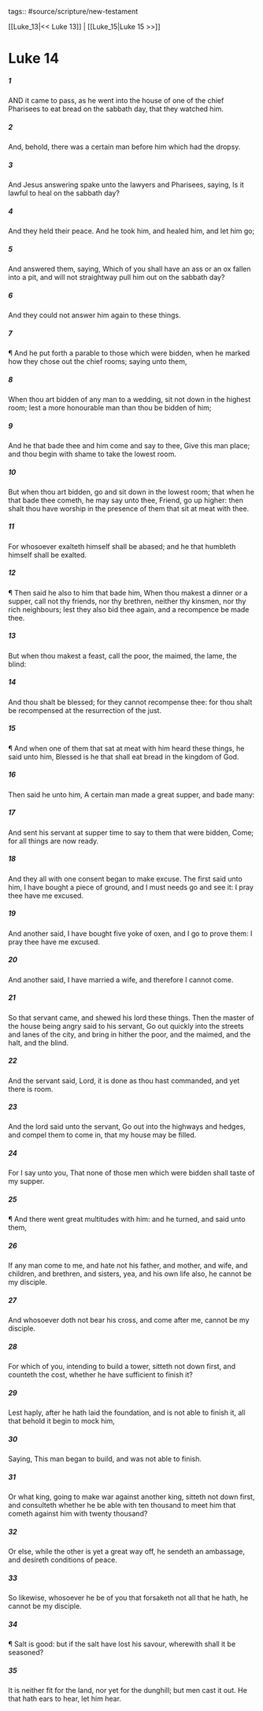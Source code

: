 tags:: #source/scripture/new-testament

[[Luke_13|<< Luke 13]] | [[Luke_15|Luke 15 >>]]

# Luke 14

##### 1

AND it came to pass, as he went into the house of one of the chief Pharisees to eat bread on the sabbath day, that they watched him.

##### 2

And, behold, there was a certain man before him which had the dropsy.

##### 3

And Jesus answering spake unto the lawyers and Pharisees, saying, Is it lawful to heal on the sabbath day?

##### 4

And they held their peace. And he took him, and healed him, and let him go;

##### 5

And answered them, saying, Which of you shall have an ass or an ox fallen into a pit, and will not straightway pull him out on the sabbath day?

##### 6

And they could not answer him again to these things.

##### 7

¶ And he put forth a parable to those which were bidden, when he marked how they chose out the chief rooms; saying unto them,

##### 8

When thou art bidden of any man to a wedding, sit not down in the highest room; lest a more honourable man than thou be bidden of him;

##### 9

And he that bade thee and him come and say to thee, Give this man place; and thou begin with shame to take the lowest room.

##### 10

But when thou art bidden, go and sit down in the lowest room; that when he that bade thee cometh, he may say unto thee, Friend, go up higher: then shalt thou have worship in the presence of them that sit at meat with thee.

##### 11

For whosoever exalteth himself shall be abased; and he that humbleth himself shall be exalted.

##### 12

¶ Then said he also to him that bade him, When thou makest a dinner or a supper, call not thy friends, nor thy brethren, neither thy kinsmen, nor thy rich neighbours; lest they also bid thee again, and a recompence be made thee.

##### 13

But when thou makest a feast, call the poor, the maimed, the lame, the blind:

##### 14

And thou shalt be blessed; for they cannot recompense thee: for thou shalt be recompensed at the resurrection of the just.

##### 15

¶ And when one of them that sat at meat with him heard these things, he said unto him, Blessed is he that shall eat bread in the kingdom of God.

##### 16

Then said he unto him, A certain man made a great supper, and bade many:

##### 17

And sent his servant at supper time to say to them that were bidden, Come; for all things are now ready.

##### 18

And they all with one consent began to make excuse. The first said unto him, I have bought a piece of ground, and I must needs go and see it: I pray thee have me excused.

##### 19

And another said, I have bought five yoke of oxen, and I go to prove them: I pray thee have me excused.

##### 20

And another said, I have married a wife, and therefore I cannot come.

##### 21

So that servant came, and shewed his lord these things. Then the master of the house being angry said to his servant, Go out quickly into the streets and lanes of the city, and bring in hither the poor, and the maimed, and the halt, and the blind.

##### 22

And the servant said, Lord, it is done as thou hast commanded, and yet there is room.

##### 23

And the lord said unto the servant, Go out into the highways and hedges, and compel them to come in, that my house may be filled.

##### 24

For I say unto you, That none of those men which were bidden shall taste of my supper.

##### 25

¶ And there went great multitudes with him: and he turned, and said unto them,

##### 26

If any man come to me, and hate not his father, and mother, and wife, and children, and brethren, and sisters, yea, and his own life also, he cannot be my disciple.

##### 27

And whosoever doth not bear his cross, and come after me, cannot be my disciple.

##### 28

For which of you, intending to build a tower, sitteth not down first, and counteth the cost, whether he have sufficient to finish it?

##### 29

Lest haply, after he hath laid the foundation, and is not able to finish it, all that behold it begin to mock him,

##### 30

Saying, This man began to build, and was not able to finish.

##### 31

Or what king, going to make war against another king, sitteth not down first, and consulteth whether he be able with ten thousand to meet him that cometh against him with twenty thousand?

##### 32

Or else, while the other is yet a great way off, he sendeth an ambassage, and desireth conditions of peace.

##### 33

So likewise, whosoever he be of you that forsaketh not all that he hath, he cannot be my disciple.

##### 34

¶ Salt is good: but if the salt have lost his savour, wherewith shall it be seasoned?

##### 35

It is neither fit for the land, nor yet for the dunghill; but men cast it out. He that hath ears to hear, let him hear.
